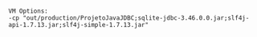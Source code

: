 

<pre><code>
VM Options:
-cp "out/production/ProjetoJavaJDBC;sqlite-jdbc-3.46.0.0.jar;slf4j-api-1.7.13.jar;slf4j-simple-1.7.13.jar"
</code></pre>